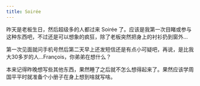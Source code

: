 ```yaml
---
title: Soirée
---
```


昨天是老板生日，然后超级多的人都过来 Soirée 了。应该是我第一次目睹或参与这种东西吧，不过还是可以想象的疯狂，除了老板突然把身上的衬衫扔到窗外...

第一次见面就问手机号然后第二天早上还发短信还是有点小可疑吧，再说，是比我大30多岁的人...François，你弟弟在想什么？

本来记得昨晚想写些其他东西，果然睡了之后就不怎么想得起来了。果然应该学周国平平时就准备个小册子在身上想到啥就写啥。